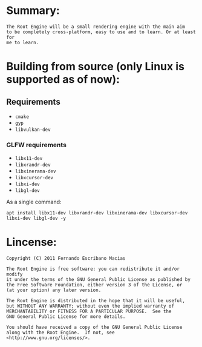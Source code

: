 # Summary:
    The Root Engine will be a small rendering engine with the main aim
    to be completely cross-platform, easy to use and to learn. Or at least for
    me to learn.

# Building from source (only Linux is supported as of now):
 
## Requirements

* `cmake`
* `gyp`
* `libvulkan-dev`

### GLFW requirements 

* `libx11-dev`
* `libxrandr-dev`
* `libxinerama-dev`
* `libxcursor-dev`
* `libxi-dev`
* `libgl-dev`

As a single command:

`apt install libx11-dev libxrandr-dev libxinerama-dev libxcursor-dev libxi-dev libgl-dev -y`
 
# Lincense:

    Copyright (C) 2011 Fernando Escribano Macias

    The Root Engine is free software: you can redistribute it and/or modify
    it under the terms of the GNU General Public License as published by
    the Free Software Foundation, either version 3 of the License, or
    (at your option) any later version.

    The Root Engine is distributed in the hope that it will be useful,
    but WITHOUT ANY WARRANTY; without even the implied warranty of
    MERCHANTABILITY or FITNESS FOR A PARTICULAR PURPOSE.  See the
    GNU General Public License for more details.

    You should have received a copy of the GNU General Public License
    along with the Root Engine.  If not, see <http://www.gnu.org/licenses/>.
